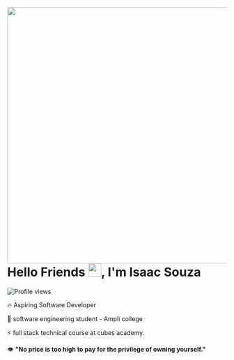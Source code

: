 <img align="right" height="590em" src="https://raw.githubusercontent.com/gist/Isaac-S-Cto/e85bb590ca7399e8ecf101a7be5d4d55/raw/e857182a9c60de31e2b6a75b75821a00902c6c0b/GitHubCard.svg"/>
<h1 align="left">Hello Friends <img src="https://raw.githubusercontent.com/kaueMarques/kaueMarques/master/hi.gif" height="30px">, I'm Isaac Souza</h1>
<p align="left"> <img src="https://komarev.com/ghpvc/?username=Isaac-S-Cto&color=yellow" alt="Profile views" /> </p>

🔥 Aspiring Software Developer

🔭 software engineering student - Ampli college

⚡ full stack technical course at cubes academy.

👁️ **"No price is too high to pay for the privilege of owning yourself."**

<!--
<br><br>
